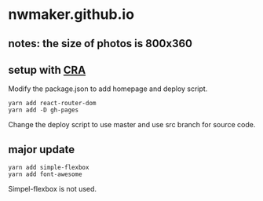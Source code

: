 # nwmaker.github.io

## notes: the size of photos is 800x360

## setup with [CRA](https://github.com/facebookincubator/create-react-app)

Modify the package.json to add homepage and deploy script.

```
yarn add react-router-dom
yarn add -D gh-pages
```

Change the deploy script to use master and use src branch for source code.

## major update

```
yarn add simple-flexbox
yarn add font-awesome
```
Simpel-flexbox is not used.

